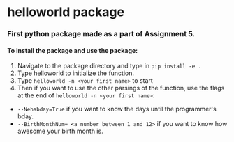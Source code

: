 # helloworld package
### First python package made as a part of Assignment 5.

#### To install the package and use the package:
1. Navigate to the package directory and type in `pip install -e .` 
2. Type helloworld to initialize the function. 
3. Type `helloworld -n <your first name>` to start
4. Then if you want to use the other parsings of the function, use the flags at the end of `helloworld -n <your first name>`:
- `--Nehabday=True` if you want to know the days until the programmer's bday.
- `--BirthMonthNum= <a number between 1 and 12>` if you want to know how awesome your birth month is.